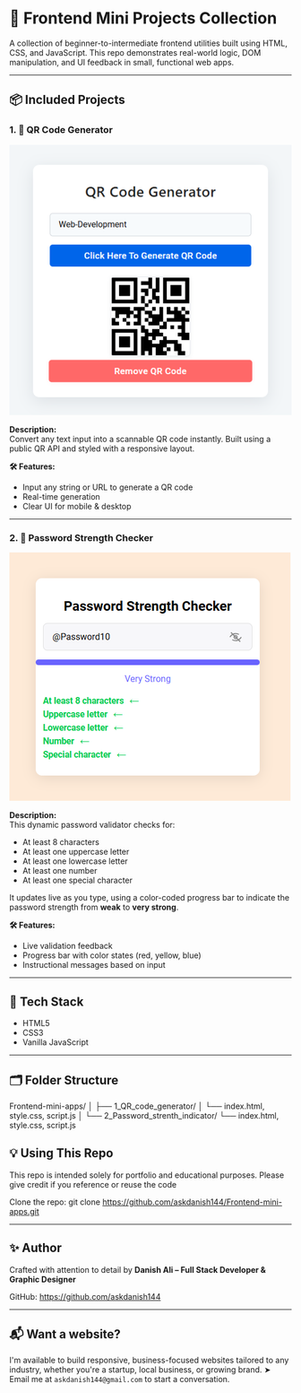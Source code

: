 # 🧪 Frontend Mini Projects Collection

A collection of beginner-to-intermediate frontend utilities built using HTML, CSS, and JavaScript. This repo demonstrates real-world logic, DOM manipulation, and UI feedback in small, functional web apps.

---

## 📦 Included Projects

### 1. 📲 QR Code Generator

![Screenshot](./QR-Screenshot.png)

**Description:**  
Convert any text input into a scannable QR code instantly. Built using a public QR API and styled with a responsive layout.

**🛠 Features:**
- Input any string or URL to generate a QR code
- Real-time generation
- Clear UI for mobile & desktop

---

### 2. 🔐 Password Strength Checker

![Screenshot](./PSC-Screenshot.png)

**Description:**  
This dynamic password validator checks for:
- At least 8 characters
- At least one uppercase letter  
- At least one lowercase letter  
- At least one number  
- At least one special character  

It updates live as you type, using a color-coded progress bar to indicate the password strength from **weak** to **very strong**.

**🛠 Features:**
- Live validation feedback
- Progress bar with color states (red, yellow, blue)
- Instructional messages based on input
  
---

## 🚀 Tech Stack

- HTML5
- CSS3
- Vanilla JavaScript

---

## 🗂️ Folder Structure

Frontend-mini-apps/
│
├── 1_QR_code_generator/
│   └── index.html, style.css, script.js
│
└── 2_Password_strenth_indicator/
    └── index.html, style.css, script.js

## 💡 Using This Repo

This repo is intended solely for portfolio and educational purposes. Please give credit if you reference or reuse the code

Clone the repo: git clone https://github.com/askdanish144/Frontend-mini-apps.git

---

## ✨ Author

Crafted with attention to detail by **Danish Ali – Full Stack Developer & Graphic Designer**

GitHub: https://github.com/askdanish144

---

## 📬 Want a website?

I'm available to build responsive, business-focused websites tailored to any industry, whether you're a startup, local business, or growing brand.
➤ Email me at `askdanish144@gmail.com` to start a conversation.
